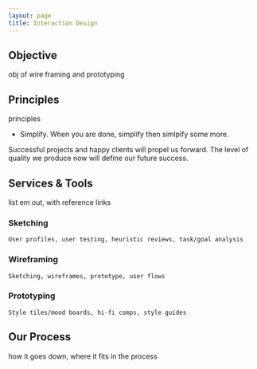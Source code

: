 ```yaml
---
layout: page
title: Interaction Design
---
```



## Objective
obj of wire framing and prototyping 

## Principles
principles

* Simplify. When you are done, simplify then simlpify some more.

Successful projects and happy clients will propel us forward. The level of quality we produce now will define our future success.

## Services & Tools
list em out, with reference links

### **Sketching** 
	User profiles, user testing, heuristic reviews, task/goal analysis

### **Wireframing**
	Sketching, wireframes, prototype, user flows

### **Prototyping**
	Style tiles/mood boards, hi-fi comps, style guides

## Our Process 
how it goes down, where it fits in the process

